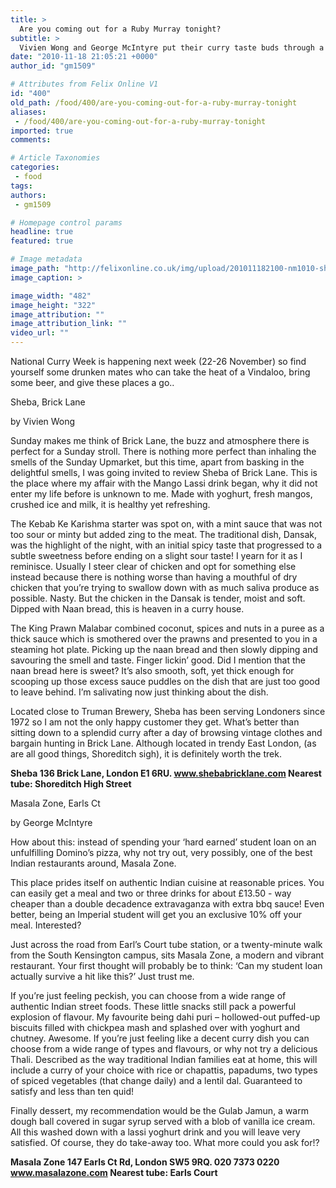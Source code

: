 ```yaml
---
title: >
  Are you coming out for a Ruby Murray tonight?
subtitle: >
  Vivien Wong and George McIntyre put their curry taste buds through a spin on opposite sides of London
date: "2010-11-18 21:05:21 +0000"
author_id: "gm1509"

# Attributes from Felix Online V1
id: "400"
old_path: /food/400/are-you-coming-out-for-a-ruby-murray-tonight
aliases:
 - /food/400/are-you-coming-out-for-a-ruby-murray-tonight
imported: true
comments:

# Article Taxonomies
categories:
 - food
tags:
authors:
 - gm1509

# Homepage control params
headline: true
featured: true

# Image metadata
image_path: "http://felixonline.co.uk/img/upload/201011182100-nm1010-shebashe.jpg"
image_caption: >

image_width: "482"
image_height: "322"
image_attribution: ""
image_attribution_link: ""
video_url: ""
---
```


National Curry Week is happening next week (22-26 November) so find yourself some drunken mates who can take the heat of a Vindaloo, bring some beer, and give these places a go..

Sheba, Brick Lane

by Vivien Wong

Sunday makes me think of Brick Lane, the buzz and atmosphere there is perfect for a Sunday stroll. There is nothing more perfect than inhaling the smells of the Sunday Upmarket, but this time, apart from basking in the delightful smells, I was going invited to review Sheba of Brick Lane. This is the place where my affair with the Mango Lassi drink began, why it did not enter my life before is unknown to me. Made with yoghurt, fresh mangos, crushed ice and milk, it is healthy yet refreshing.

The Kebab Ke Karishma starter was spot on, with a mint sauce that was not too sour or minty but added zing to the meat. The traditional dish, Dansak, was the highlight of the night, with an initial spicy taste that progressed to a subtle sweetness before ending on a slight sour taste! I yearn for it as I reminisce. Usually I steer clear of chicken and opt for something else instead because there is nothing worse than having a mouthful of dry chicken that you’re trying to swallow down with as much saliva produce as possible. Nasty. But the chicken in the Dansak is tender, moist and soft. Dipped with Naan bread, this is heaven in a curry house.

The King Prawn Malabar combined coconut, spices and nuts in a puree as a thick sauce which is smothered over the prawns and presented to you in a steaming hot plate. Picking up the naan bread and then slowly dipping and savouring the smell and taste. Finger lickin’ good. Did I mention that the naan bread here is sweet? It’s also smooth, soft, yet thick enough for scooping up those excess sauce puddles on the dish that are just too good to leave behind. I’m salivating now just thinking about the dish.

Located close to Truman Brewery, Sheba has been serving Londoners since 1972 so I am not the only happy customer they get. What’s better than sitting down to a splendid curry after a day of browsing vintage clothes and bargain hunting in Brick Lane. Although located in trendy East London, (as are all good things, Shoreditch sigh), it is definitely worth the trek.

__Sheba 136 Brick Lane, London E1 6RU. www.shebabricklane.com Nearest tube: Shoreditch High Street__

Masala Zone, Earls Ct

by George McIntyre

How about this: instead of spending your ‘hard earned’ student loan on an unfulfilling Domino’s pizza, why not try out, very possibly, one of the best Indian restaurants around, Masala Zone.

This place prides itself on authentic Indian cuisine at reasonable prices. You can easily get a meal and two or three drinks for about £13.50 - way cheaper than a double decadence extravaganza with extra bbq sauce! Even better, being an Imperial student will get you an exclusive 10% off your meal. Interested?

Just across the road from Earl’s Court tube station, or a twenty-minute walk from the South Kensington campus, sits Masala Zone, a modern and vibrant restaurant. Your first thought will probably be to think: ‘Can my student loan actually survive a hit like this?’ Just trust me.

If you’re just feeling peckish, you can choose from a wide range of authentic Indian street foods. These little snacks still pack a powerful explosion of flavour. My favourite being dahi puri – hollowed-out puffed-up biscuits filled with chickpea mash and splashed over with yoghurt and chutney. Awesome. If you’re just feeling like a decent curry dish you can choose from a wide range of types and flavours, or why not try a delicious Thali. Described as the way traditional Indian families eat at home, this will include a curry of your choice with rice or chapattis, papadums, two types of spiced vegetables (that change daily) and a lentil dal. Guaranteed to satisfy and less than ten quid!

Finally dessert, my recommendation would be the Gulab Jamun, a warm dough ball covered in sugar syrup served with a blob of vanilla ice cream. All this washed down with a lassi yoghurt drink and you will leave very satisfied. Of course, they do take-away too. What more could you ask for!?

__Masala Zone 147 Earls Ct Rd, London SW5 9RQ. 020 7373 0220 www.masalazone.com Nearest tube: Earls Court__
